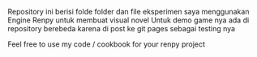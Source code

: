 Repository ini berisi folde folder dan file eksperimen saya menggunakan Engine Renpy untuk membuat visual novel
Untuk demo game nya ada di repository berebeda karena di post ke git pages sebagai testing nya

Feel free to use my code / cookbook for your renpy project
